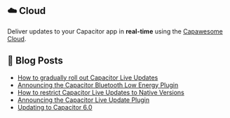 <!--
# Capawesome

**Here are some ideas to get you started:**

🙋‍♀️ A short introduction - what is your organization all about?
🌈 Contribution guidelines - how can the community get involved?
👩‍💻 Useful resources - where can the community find your docs? Is there anything else the community should know?
🍿 Fun facts - what does your team eat for breakfast?
🧙 Remember, you can do mighty things with the power of [Markdown](https://docs.github.com/github/writing-on-github/getting-started-with-writing-and-formatting-on-github/basic-writing-and-formatting-syntax)
-->

## ☁️ Cloud

Deliver updates to your Capacitor app in **real-time** using the [Capawesome Cloud](https://capawesome.io/cloud/).

## 📕  Blog Posts

<!-- BLOG-POST-LIST:START -->
- [How to gradually roll out Capacitor Live Updates](https://capawesome.io/blog/how-to-gradually-roll-out-capacitor-live-updates/)
- [Announcing the Capacitor Bluetooth Low Energy Plugin](https://capawesome.io/blog/announcing-the-capacitor-bluetooth-low-energy-plugin/)
- [How to restrict Capacitor Live Updates to Native Versions](https://capawesome.io/blog/how-to-restrict-capacitor-live-updates-to-native-versions/)
- [Announcing the Capacitor Live Update Plugin](https://capawesome.io/blog/announcing-the-capacitor-live-update-plugin/)
- [Updating to Capacitor 6.0](https://capawesome.io/blog/updating-to-capacitor-6/)
<!-- BLOG-POST-LIST:END -->

